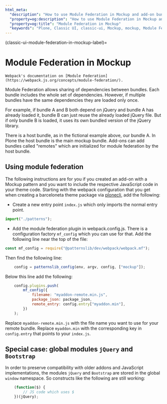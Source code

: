 ```yaml
---
html_meta:
  "description": "How to use Module Federation in Mockup and add-on bundles."
  "property=og:description": "How to use Module Federation in Mockup and add-on bundles."
  "property=og:title": "Module Federation in Mockup"
  "keywords": "Plone, Classic UI, classic-ui, Mockup, mockup, Module Federation, Webpack, JavaScript"
---
```


(classic-ui-module-federation-in-mockup-label)=

# Module Federation in Mockup


```{seealso}
Webpack's documentation on [Module Federation](https://webpack.js.org/concepts/module-federation/).
```

Module Federation allows sharing of dependencies between bundles.
Each bundle includes the whole set of dependencies.
However, if multiple bundles have the same dependencies they are loaded only once.

For example, if bundle A and B both depend on jQuery and bundle A has already loaded it, bundle B can just reuse the already loaded jQuery file.
But if only bundle B is loaded, it uses its own bundled version of the jQuery library.

There is a host bundle, as in the fictional example above, our bundle A.
In Plone the host bundle is the main mockup bundle.
Add-ons can add bundles called "remotes" which are initialized for module federation by the host bundle.

## Using module federation
The following instructions are for you if you created an add-on with a Mockup pattern and you want to include the respective JavaScript code in your theme code.
Starting with the webpack configuration that you get when creating a barceloneta theme package via [plonecli][1], add the following:

- Create a new entry point `index.js` which only imports the normal entry point.

```js
import("./patterns");
```

- Add the module federation plugin in webpack.config.js. There is a configuration factory `mf_config` which you can use for that. Add the following line near the top of the file:

```js
const mf_config = require("@patternslib/dev/webpack/webpack.mf");
```

Then find the following line:

```js
    config = patternslib_config(env, argv, config, ["mockup"]);
```

Below this line add the following:

```js
    config.plugins.push(
        mf_config({
            filename: "myaddon-remote.min.js",
            package_json: package_json,
            remote_entry: config.entry["myaddon.min"],
        })
    );
```

Replace `myaddon-remote.min.js` with the file name you want to use for your remote bundle. Replace `myaddon.min` with the corresponding key in `config.entry` that points to your `index.js`.

[1]: https://pypi.org/project/plonecli/

## Special case: global modules `jQuery` and `Bootstrap`

In order to preserve compatibility with older addons and JavaScript implementations,
the modules `jQuery` and `Bootstrap` are stored in the  global `window` namespace.
So constructs like the following are still working:

```js
    (function($) {
        // JS code which uses $
    })(jQuery);
```

